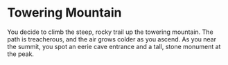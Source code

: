 # Towering Mountain

You decide to climb the steep, rocky trail up the towering mountain. The path is treacherous, and the air grows colder as you ascend. As you near the summit, you spot an eerie cave entrance and a tall, stone monument at the peak.
